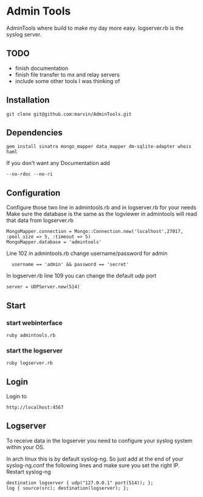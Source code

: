 Admin Tools
===========

AdminTools where build to make my day more easy.
logserver.rb is the syslog server.

TODO
----

* finish documentation
* finish file transfer to mx and relay servers
* include some other tools I was thinking of

Installation
-----------

	git clone git@github.com:marvin/AdminTools.git

Dependencies 
-----------

	gem install sinatra mongo_mapper data_mapper dm-sqlite-adapter whois haml 

If you don't want any Documentation add 
	
	--no-rdoc --no-ri

Configuration
-------------

Configure those two line in admintools.rb and in logserver.rb for your needs
Make sure the database is the same as the logviewer in admintools will read that data from logserver.rb

	MongoMapper.connection = Mongo::Connection.new('localhost',27017, :pool_size => 5, :timeout => 5)
	MongoMapper.database = 'admintools'

Line 102 in admintools.rb change username/password for admin

	  username == 'admin' && password == 'secret'

In logserver.rb line 109 you can change the default udp port

	server = UDPServer.new(514)

Start
-----

### start webinterface

	ruby admintools.rb

### start the logserver

	ruby logserver.rb 

Login
-----

Login to
	
	http://localhost:4567	

Logserver
--------

To receive data in the logserver you need to configure your syslog system within your OS.

In arch linux this is by default syslog-ng. So just add at the end of your syslog-ng.conf 
the following lines and make sure you set the right IP. Restart syslog-ng

	destination logserver { udp("127.0.0.1" port(514)); };
	log { source(src); destination(logserver); };

